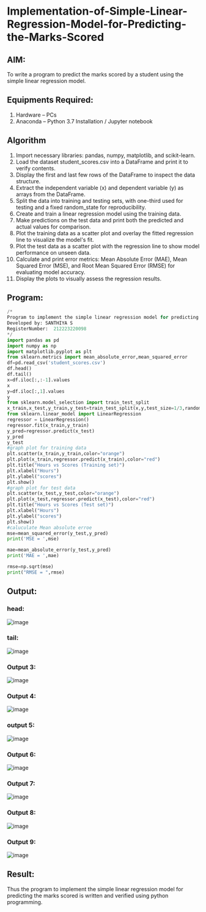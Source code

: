 # Implementation-of-Simple-Linear-Regression-Model-for-Predicting-the-Marks-Scored

## AIM:
To write a program to predict the marks scored by a student using the simple linear regression model.

## Equipments Required:
1. Hardware – PCs
2. Anaconda – Python 3.7 Installation / Jupyter notebook

## Algorithm
1. Import necessary libraries: pandas, numpy, matplotlib, and scikit-learn.
2. Load the dataset student_scores.csv into a DataFrame and print it to verify contents.
3. Display the first and last few rows of the DataFrame to inspect the data structure.
4. Extract the independent variable (x) and dependent variable (y) as arrays from the DataFrame.
5. Split the data into training and testing sets, with one-third used for testing and a fixed random_state for reproducibility.
6. Create and train a linear regression model using the training data.
7. Make predictions on the test data and print both the predicted and actual values for comparison.
8. Plot the training data as a scatter plot and overlay the fitted regression line to visualize the model's fit.
9. Plot the test data as a scatter plot with the regression line to show model performance on unseen data.
10. Calculate and print error metrics: Mean Absolute Error (MAE), Mean Squared Error (MSE), and Root Mean Squared Error (RMSE) for evaluating model accuracy.
11. Display the plots to visually assess the regression results.
## Program:
```Python
/*
Program to implement the simple linear regression model for predicting the marks scored.
Developed by: SANTHIYA S
RegisterNumber:  212223220098
*/
import pandas as pd 
import numpy as np
import matplotlib.pyplot as plt
from sklearn.metrics import mean_absolute_error,mean_squared_error
df=pd.read_csv('student_scores.csv')
df.head()
df.tail()
x=df.iloc[:,:-1].values
x
y=df.iloc[:,1].values
y
from sklearn.model_selection import train_test_split
x_train,x_test,y_train,y_test=train_test_split(x,y,test_size=1/3,random_state=0)
from sklearn.linear_model import LinearRegression 
regressor = LinearRegression()
regressor.fit(x_train,y_train)
y_pred=regressor.predict(x_test)
y_pred
y_test
#graph plot for training data
plt.scatter(x_train,y_train,color="orange")
plt.plot(x_train,regressor.predict(x_train),color="red")
plt.title("Hours vs Scores (Training set)")
plt.xlabel("Hours")
plt.ylabel("scores")
plt.show()
#graph plot for test data
plt.scatter(x_test,y_test,color="orange")
plt.plot(x_test,regressor.predict(x_test),color="red")
plt.title("Hours vs Scores (Test set)")
plt.xlabel("Hours")
plt.ylabel("scores")
plt.show()
#caluculate Mean absolute erroe
mse=mean_squared_error(y_test,y_pred)
print('MSE = ',mse)

mae=mean_absolute_error(y_test,y_pred)
print('MAE = ',mae)

rmse=np.sqrt(mse)
print("RMSE = ",rmse)


```

## Output:
### head:
![image](https://github.com/user-attachments/assets/8fcf0beb-772a-4949-a3d1-383da7ffe32e)

### tail:
![image](https://github.com/user-attachments/assets/fa70ae56-140e-41b6-9fdf-b66bd304c0a7)

### Output 3:
![image](https://github.com/user-attachments/assets/f03258f1-e678-4df9-b66a-733b14f65670)

### Output 4:
![image](https://github.com/user-attachments/assets/12c31a7a-fa68-40b8-9918-543ae38f0885)

### output 5:
![image](https://github.com/user-attachments/assets/53f10323-baac-4a28-9d43-1d9019c4ad35)

### Output 6:
![image](https://github.com/user-attachments/assets/d25aaa43-7340-43e5-a58c-9305b21c5285)

### Output 7:
![image](https://github.com/user-attachments/assets/fe3a45d8-49cc-4bfe-be29-2b1cc648f102)

### Output 8:
![image](https://github.com/user-attachments/assets/74512aae-b854-48dd-996c-b5e174bbf462)

### Output 9:
![image](https://github.com/user-attachments/assets/423659c4-9da4-4df4-8556-15c96a065914)


## Result:
Thus the program to implement the simple linear regression model for predicting the marks scored is written and verified using python programming.

